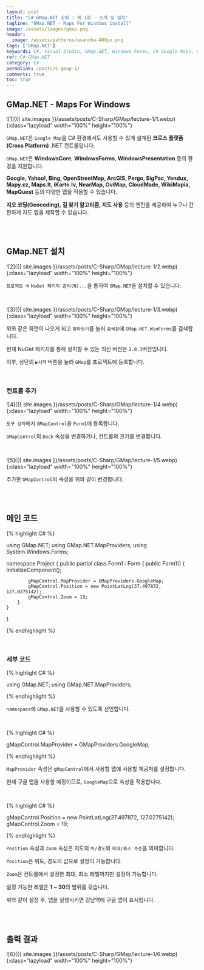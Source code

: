 ```yaml
---
layout: post
title: "C# GMap.NET 강좌 : 제 1강 - 소개 및 설치"
tagline: "GMap.NET - Maps For Windows install"
image: /assets/images/gmap.png
header:
  image: /assets/patterns/asanoha-400px.png
tags: ['GMap.NET']
keywords: C#, Visual Studio, GMap.NET, Windows Forms, C# Google Maps, Google Maps, MapProvider
ref: C#-GMap.NET
category: C#
permalink: /posts/C-gmap-1/
comments: true
toc: true
---
```


## GMap.NET - Maps For Windows

![1]({{ site.images }}/assets/posts/C-Sharp/GMap/lecture-1/1.webp){:class="lazyload" width="100%" height="100%"}

`GMap.NET`은 `Google Map`을 C# 환경에서도 사용할 수 있게 설계된 **크로스 플랫폼(Cross Platform)** .NET 컨트롤입니다.

`GMap.NET`은 **WindowsCore**, **WindowsForms**, **WindowsPresentation** 등의 환경을 지원합니다.

**Google, Yahoo!, Bing, OpenStreetMap, ArcGIS, Pergo, SigPac, Yendux, Mapy.cz, Maps.lt, iKarte.lv, NearMap, OviMap, CloudMade, WikiMapia, MapQuest** 등의 다양한 맵을 적용할 수 있습니다.

**지오 코딩(Geocoding), 길 찾기 알고리즘, 지도 사용** 등의 엔진을 제공하여 누구나 간편하게 지도 앱을 제작할 수 있습니다.

<br>
<br>

## GMap.NET 설치

![2]({{ site.images }}/assets/posts/C-Sharp/GMap/lecture-1/2.webp){:class="lazyload" width="100%" height="100%"}

`프로젝트` → `NuGet 패키지 관리(N)...`을 통하여 `GMap.NET`을 설치할 수 있습니다.

<br>

![3]({{ site.images }}/assets/posts/C-Sharp/GMap/lecture-1/3.webp){:class="lazyload" width="100%" height="100%"}

위와 같은 화면이 나오게 되고 `찾아보기`를 눌러 `검색창`에 `GMap.NET.WinForms`를 검색합니다.

현재 NuGet 패키지를 통해 설치할 수 있는 최신 버전은 `2.0.3`버전입니다.

이후, 상단의 `▶시작` 버튼을 눌러 `GMap`를 프로젝트에 등록합니다.

<br>

### 컨트롤 추가

![4]({{ site.images }}/assets/posts/C-Sharp/GMap/lecture-1/4.webp){:class="lazyload" width="100%" height="100%"}

`도구 상자`에서 `GMapControl`을 `Form1`에 등록합니다.

`GMapControl`의 `Dock` 속성을 변경하거나, 컨트롤의 크기를 변경합니다.

<br>

![5]({{ site.images }}/assets/posts/C-Sharp/GMap/lecture-1/5.webp){:class="lazyload" width="100%" height="100%"}

추가한 `GMapControl`의 속성을 위와 같이 변경합니다.

<br>
<br>

## 메인 코드

{% highlight C# %}

using GMap.NET;
using GMap.NET.MapProviders;
using System.Windows.Forms;

namespace Project
{
    public partial class Form1 : Form
    {
        public Form1()
        {
            InitializeComponent();

            gMapControl.MapProvider = GMapProviders.GoogleMap;
            gMapControl.Position = new PointLatLng(37.497872, 127.0275142);
            gMapControl.Zoom = 19;
        }
    }
}

{% endhighlight %}

<br>

### 세부 코드

{% highlight C# %}

using GMap.NET;
using GMap.NET.MapProviders;

{% endhighlight %}

`namespace`에 `GMap.NET`을 사용할 수 있도록 선언합니다.

<br>

{% highlight C# %}

gMapControl.MapProvider = GMapProviders.GoogleMap;

{% endhighlight %}

`MapProvider` 속성은 `gMapControl`에서 사용할 맵에 사용할 제공처를 설정합니다.

현재 구글 맵을 사용할 예정이므로, `GoogleMap`으로 속성을 적용합니다.

<br>

{% highlight C# %}

gMapControl.Position = new PointLatLng(37.497872, 127.0275142);
gMapControl.Zoom = 19;

{% endhighlight %}

`Position` 속성과 `Zoom` 속성은 지도의 `위/경도`와 `확대/축소 수준`을 의미합니다.

`Position`은 위도, 경도의 값으로 설정이 가능합니다.

`Zoom`은 컨트롤에서 설정한 최대, 최소 레벨까지만 설정이 가능합니다.

설정 가능한 레벨은 **1 ~ 30**의 범위를 갖습니다.

위와 같이 설정 후, 앱을 실행시키면 강남역에 구글 맵이 표시됩니다.

<br>
<br>

## 출력 결과

![6]({{ site.images }}/assets/posts/C-Sharp/GMap/lecture-1/6.webp){:class="lazyload" width="100%" height="100%"}
